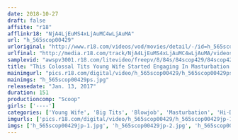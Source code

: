 ```yaml
---
date: 2018-10-27
draft: false
affsite: "r18"
afflinkr18: "NjA4LjEuMS4xLjAuMC4wLjAuMA"
url: "h_565scop00429"
urloriginal: "http://www.r18.com/videos/vod/movies/detail/-/id=h_565scop00429"
urlfinal: "http://media.r18.com/track/NjA4LjEuMS4xLjAuMC4wLjAuMA/videos/vod/movies/detail/-/id=h_565scop00429"
samplevid: "awspv3001.r18.com/litevideo/freepv/8/84s/84scop429/84scop429_dmb_w.mp4"
title: "This Colossal Tits Young Wife Started Engaging In Masturbation To Relieve Her Boredom, But Now She's Hooked Now That She's Older, Her Pussy Is More Sensitive, And Now She Can Get Herself Dripping Wet Whenever She's Alone, She Spends Her Time In Masturbation, But One Day, Her Husband's Son Caught Her Playing With Herself!!"
mainimgurl: "pics.r18.com/digital/video/h_565scop00429/h_565scop00429ps.jpg"
mainimgs: "h_565scop00429ps.jpg"
releasedate: "Jan. 13, 2017"
duration: 151
productioncomp: "Scoop"
girls: ['----']
categories: ['Young Wife', 'Big Tits', 'Blowjob', 'Masturbation', 'Hi-Def']
imgurls: ['pics.r18.com/digital/video/h_565scop00429/h_565scop00429jp-1.jpg', 'pics.r18.com/digital/video/h_565scop00429/h_565scop00429jp-2.jpg', 'pics.r18.com/digital/video/h_565scop00429/h_565scop00429jp-3.jpg', 'pics.r18.com/digital/video/h_565scop00429/h_565scop00429jp-4.jpg', 'pics.r18.com/digital/video/h_565scop00429/h_565scop00429jp-5.jpg', 'pics.r18.com/digital/video/h_565scop00429/h_565scop00429jp-6.jpg', 'pics.r18.com/digital/video/h_565scop00429/h_565scop00429jp-7.jpg', 'pics.r18.com/digital/video/h_565scop00429/h_565scop00429jp-8.jpg', 'pics.r18.com/digital/video/h_565scop00429/h_565scop00429jp-9.jpg', 'pics.r18.com/digital/video/h_565scop00429/h_565scop00429jp-10.jpg', 'pics.r18.com/digital/video/h_565scop00429/h_565scop00429jp-11.jpg', 'pics.r18.com/digital/video/h_565scop00429/h_565scop00429jp-12.jpg', 'pics.r18.com/digital/video/h_565scop00429/h_565scop00429jp-13.jpg', 'pics.r18.com/digital/video/h_565scop00429/h_565scop00429jp-14.jpg', 'pics.r18.com/digital/video/h_565scop00429/h_565scop00429jp-15.jpg', 'pics.r18.com/digital/video/h_565scop00429/h_565scop00429jp-16.jpg', 'pics.r18.com/digital/video/h_565scop00429/h_565scop00429jp-17.jpg', 'pics.r18.com/digital/video/h_565scop00429/h_565scop00429jp-18.jpg', 'pics.r18.com/digital/video/h_565scop00429/h_565scop00429jp-19.jpg', 'pics.r18.com/digital/video/h_565scop00429/h_565scop00429jp-20.jpg']
imgs: ['h_565scop00429jp-1.jpg', 'h_565scop00429jp-2.jpg', 'h_565scop00429jp-3.jpg', 'h_565scop00429jp-4.jpg', 'h_565scop00429jp-5.jpg', 'h_565scop00429jp-6.jpg', 'h_565scop00429jp-7.jpg', 'h_565scop00429jp-8.jpg', 'h_565scop00429jp-9.jpg', 'h_565scop00429jp-10.jpg', 'h_565scop00429jp-11.jpg', 'h_565scop00429jp-12.jpg', 'h_565scop00429jp-13.jpg', 'h_565scop00429jp-14.jpg', 'h_565scop00429jp-15.jpg', 'h_565scop00429jp-16.jpg', 'h_565scop00429jp-17.jpg', 'h_565scop00429jp-18.jpg', 'h_565scop00429jp-19.jpg', 'h_565scop00429jp-20.jpg']
---
```

